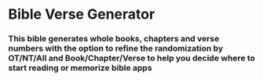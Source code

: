 # Bible Verse Generator
### This bible generates whole books, chapters and verse numbers with the option to refine the randomization by OT/NT/All and Book/Chapter/Verse to help you decide where to start reading or memorize bible apps
